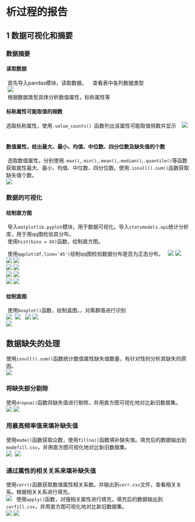 析过程的报告  
====
1 数据可视化和摘要
------ 
### 数据摘要
#### 读取数据    

  首先导入pandas模块，读取数据。  
  查看表中各列数据类型  
  ![](https://github.com/michaellee666/work1/blob/master/0.gif)    
  根据数据类型具体分析数值属性，标称属性等  
#### 标称属性可能取值的频数  

  选取标称属性，使用`.value_counts() `函数列出该属性可能取值频数并显示  
  ![](https://github.com/michaellee666/work1/blob/master/1.gif)  
#### 数值属性，给出最大、最小、均值、中位数、四分位数及缺失值的个数  
  选取数值属性，分别使用`.max()`,`.min()`,`.mean()`,`.median()`,`.quantile()`等函数获取属性最大、最小、均值、中位数、四分位数。使用`.isnull().sum()`函数获取缺失值个数。  
  ![](https://github.com/michaellee666/work1/blob/master/2.gif)  
### 数据的可视化  
#### 绘制直方图  
  导入`matplotlib.pyplot`模块，用于数据可视化。导入`statsmodels.api`统计分析库，用于用qq图检验其分布。  
  使用`hist(bins = XX)`函数，绘制直方图。  

  使用`qqplot(df,line='45')`绘制qq图检验数据分布是否为正态分布。  
  ![](https://github.com/michaellee666/work1/blob/master/a.png)
  ![](https://github.com/michaellee666/work1/blob/master/a1.png)  
  ![](https://github.com/michaellee666/work1/blob/master/b.png)
  ![](https://github.com/michaellee666/work1/blob/master/b1.png)  
  ![](https://github.com/michaellee666/work1/blob/master/d.png)
  ![](https://github.com/michaellee666/work1/blob/master/d1.png)  
  ![](https://github.com/michaellee666/work1/blob/master/e.png)
  ![](https://github.com/michaellee666/work1/blob/master/e1.png)  
  ![](https://github.com/michaellee666/work1/blob/master/c.png)
  ![](https://github.com/michaellee666/work1/blob/master/c1.png)  
#### 绘制盒图  
  使用`boxplot()`函数，绘制盒图，，对离群值进行识别  
  ![](https://github.com/michaellee666/work1/blob/master/a2.png)
  ![](https://github.com/michaellee666/work1/blob/master/b2.png)  
  ![](https://github.com/michaellee666/work1/blob/master/c2.png)
  ![](https://github.com/michaellee666/work1/blob/master/d2.png)  
  ![](https://github.com/michaellee666/work1/blob/master/e2.png)  
  
## 数据缺失的处理  
使用`isnull().sum()`函数统计数值属性缺失值数量，有针对性的分析其缺失的原因。  
  ![](https://github.com/michaellee666/work1/blob/master/3.gif)  
### 将缺失部分剔除
使用`dropna()`函数将缺失值进行剔除，并用直方图可视化地对比新旧数据集。  
![](https://github.com/michaellee666/work1/blob/master/n0.png)
![](https://github.com/michaellee666/work1/blob/master/n1.png)  
### 用最高频率值来填补缺失值
使用`mode()`函数获取众数，使用`fillna()`函数填补缺失值。填充后的数据输出到`modefill.csv`，并用直方图可视化地对比新旧数据集。  
  ![](https://github.com/michaellee666/work1/blob/master/a.png)
  ![](https://github.com/michaellee666/work1/blob/master/a3.png)  
### 通过属性的相关关系来填补缺失值
使用`corr()`函数获取数值属性相关系数。并输出到`corr.csv`文件，查看相关关系。根据相关关系进行填充。  
![](https://github.com/michaellee666/work1/blob/master/3.gif)  
使用`apply()`函数，对强相关属性进行填充，填充后的数据输出到`corfill.csv`，并用直方图可视化地对比新旧数据集。  
  ![](https://github.com/michaellee666/work1/blob/master/a.png)
  ![](https://github.com/michaellee666/work1/blob/master/a4.png)





